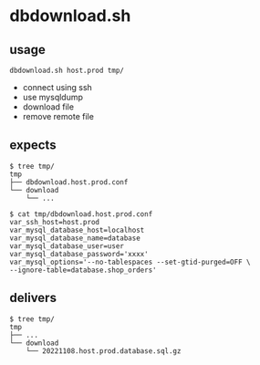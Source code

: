 # dbdownload.sh

## usage

```shell
dbdownload.sh host.prod tmp/
```

* connect using ssh
* use mysqldump
* download file
* remove remote file

## expects

```shell
$ tree tmp/
tmp
├── dbdownload.host.prod.conf
└── download
    └── ...
```

```shell
$ cat tmp/dbdownload.host.prod.conf
var_ssh_host=host.prod
var_mysql_database_host=localhost
var_mysql_database_name=database
var_mysql_database_user=user
var_mysql_database_password='xxxx'
var_mysql_options='--no-tablespaces --set-gtid-purged=OFF \
--ignore-table=database.shop_orders'
```

## delivers

```shell
$ tree tmp/
tmp
├── ...
└── download
    └── 20221108.host.prod.database.sql.gz
```
